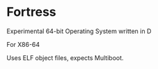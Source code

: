 # Fortress
Experimental 64-bit Operating System written in D

For X86-64

Uses ELF object files, expects Multiboot.

